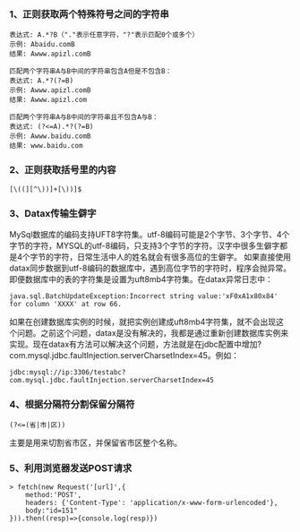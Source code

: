 ### 1、正则获取两个特殊符号之间的字符串
```
表达式: A.*?B（"."表示任意字符，"?"表示匹配0个或多个） 
示例: Abaidu.comB 
结果: Awww.apizl.comB 

匹配两个字符串A与B中间的字符串包含A但是不包含B： 
表达式: A.*?(?=B) 
示例: Awww.apizl.comB 
结果: Awww.apizl.com 

匹配两个字符串A与B中间的字符串且不包含A与B： 
表达式: (?<=A).*?(?=B) 
示例: Awww.baidu.comB 
结果: www.baidu.com
```
### 2、正则获取括号里的内容
```
[\((][^\))]+[\))]$
```

### 3、Datax传输生僻字

MySql数据库的编码支持UFT8字符集。utf-8编码可能是2个字节、3个字节、4个字节的字符，MYSQL的utf-8编码，只支持3个字节的字符。汉字中很多生僻字都是4个字节的字符，日常生活中人的姓名就会有很多高位的生僻字。
如果直接使用datax同步数据到utf-8编码的数据库中，遇到高位字节的字符时，程序会抛异常。即便数据库中的表的字符集是设置为uft8mb4字符集。在datax异常日志中：
```
java.sql.BatchUpdateException:Incorrect string value:'xF0xA1x80x84' for column 'XXXX' at row 66.
```
如果在创建数据库实例的时候，就把实例创建成uft8mb4字符集，就不会出现这个问题。之前这个问题，datax是没有解决的，我都是通过重新创建数据库实例来实现。现在datax有方法可以解决这个问题，方法就是在jdbc配置中增加?com.mysql.jdbc.faultInjection.serverCharsetIndex=45。例如：
```
jdbc:mysql://ip:3306/testabc?com.mysql.jdbc.faultInjection.serverCharsetIndex=45
```

### 4、根据分隔符分割保留分隔符
```
(?<=(省|市|区))
```

主要是用来切割省市区，并保留省市区整个名称。

### 5、利用浏览器发送POST请求

```
> fetch(new Request('[url]',{
    method:'POST', 
    headers: {'Content-Type': 'application/x-www-form-urlencoded'},
    body:"id=151"
})).then((resp)=>{console.log(resp)})
```
